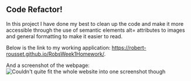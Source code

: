 ## Code Refactor! ##

In this project I have done my best to clean up the code and make it more accessible through the use of semantic elements alt= attributes to images and general formatting to make it easier to read. 

Below is the link to my working application:
https://robert-rousset.github.io/RobsWeek1Homework/.

And a screenshot of the webpage:
![Couldn't quite fit the whole website into one screenshot though](./screenshot/Working-Aplication.png)